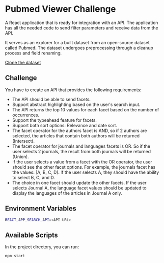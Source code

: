 # Pubmed Viewer Challenge

A React application that is ready for integration with an API. The application has all the needed code to send filter parameters and receive data from the API.

It serves as an explorer for a built dataset from an open-source dataset called Pubmed. The dataset undergoes preprocessing through a cleanup process and field renaming.

[Clone the dataset](https://github.com/WaleedJubeh/ES-Search-App-Dataset)

## Challenge
You have to create an API that provides the following requirements:

* The API should be able to send facets.
* Support abstract highlighting based on the user's search input.
* The API returns the top 10 values for each facet based on the number of occurrences.
* Support the typeahead feature for facets.
* Support both sort options: Relevance and date sort.
* The facet operator for the authors facet is AND, so if 2 authors are selected, the articles that contain both authors will be returned (Intersect).
* The facet operator for journals and languages facets is OR. So if the user selects 2 journals, the result from both journals will be returned (Union).
* If the user selects a value from a facet with the OR operator, the user should see the other facet options. For example, the journals facet has the values: [A, B, C, D]. If the user selects A, they should have the ability to select B, C, and D.
* The choice in one facet should update the other facets. If the user selects Journal A, the language facet values should be updated to display the languages of the articles in Journal A only.

## Environment Variables
```bash
REACT_APP_SEARCH_API=<API URL>
```
## Available Scripts
In the project directory, you can run:

```
npm start
``````